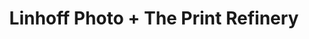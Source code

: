---
title: "Linhoff Photo + The Print Refinery"
url: /saint-louis-park/linhoff-photo-the-print-refinery/
shop: copyshop
---